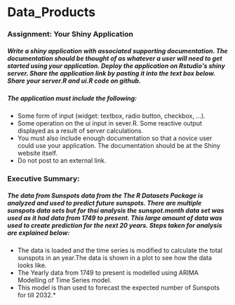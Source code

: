 # Data_Products
### Assignment: Your Shiny Application

##### Write a shiny application with associated supporting documentation. The documentation should be thought of as whatever a user will need to get started using your application. Deploy the application on Rstudio's shiny server. Share the application link by pasting it into the text box below. Share your server.R and ui.R code on github. 
##### The application must include the following: 
* Some form of input (widget: textbox, radio button, checkbox, ...).
* Some operation on the ui input in sever.R. Some reactive output displayed as a result of server calculations.
* You must also include enough documentation so that a novice user could use your application. The documentation should be at the Shiny website itself.
* Do not post to an external link.

### Executive Summary: 
##### The data from Sunspots data from the The R Datasets Package is analyzed and used to predict future sunspots. There are multiple sunspots data sets but for thsi analysis the sunspot.month data set was used as it had data from 1749 to present. This large amount of data was used to create prediction for the next 20 years. Steps taken for analysis are explained below:
* The data is loaded and the time series is modified to calculate the total sunspots in an year.The data is shown in a plot to see how the data looks like.
* The Yearly data from 1749 to present is modelled using ARIMA Modelling of Time Series model.
* This model is than used to forecast the expected number of Sunspots for till 2032.*
